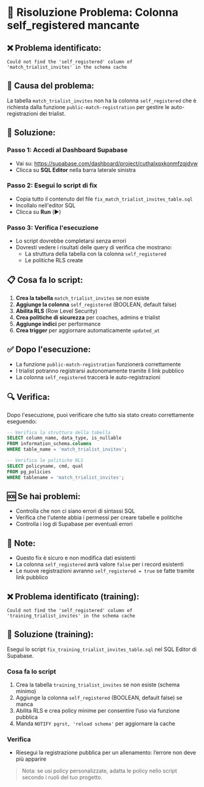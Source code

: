 # 🔧 **Risoluzione Problema: Colonna self_registered mancante**

## ❌ **Problema identificato:**
```
Could not find the 'self_registered' column of 'match_trialist_invites' in the schema cache
```

## 🎯 **Causa del problema:**
La tabella `match_trialist_invites` non ha la colonna `self_registered` che è richiesta dalla funzione `public-match-registration` per gestire le auto-registrazioni dei trialist.

## 🚀 **Soluzione:**

### **Passo 1: Accedi al Dashboard Supabase**
- Vai su: https://supabase.com/dashboard/project/cuthalxqxkonmfzqjdvw
- Clicca su **SQL Editor** nella barra laterale sinistra

### **Passo 2: Esegui lo script di fix**
- Copia tutto il contenuto del file `fix_match_trialist_invites_table.sql`
- Incollalo nell'editor SQL
- Clicca su **Run** (▶️)

### **Passo 3: Verifica l'esecuzione**
- Lo script dovrebbe completarsi senza errori
- Dovresti vedere i risultati delle query di verifica che mostrano:
  - La struttura della tabella con la colonna `self_registered`
  - Le politiche RLS create

## 📋 **Cosa fa lo script:**

1. **Crea la tabella** `match_trialist_invites` se non esiste
2. **Aggiunge la colonna** `self_registered` (BOOLEAN, default false)
3. **Abilita RLS** (Row Level Security)
4. **Crea politiche di sicurezza** per coaches, admins e trialist
5. **Aggiunge indici** per performance
6. **Crea trigger** per aggiornare automaticamente `updated_at`

## ✅ **Dopo l'esecuzione:**
- La funzione `public-match-registration` funzionerà correttamente
- I trialist potranno registrarsi autonomamente tramite il link pubblico
- La colonna `self_registered` traccerà le auto-registrazioni

## 🔍 **Verifica:**
Dopo l'esecuzione, puoi verificare che tutto sia stato creato correttamente eseguendo:

```sql
-- Verifica la struttura della tabella
SELECT column_name, data_type, is_nullable 
FROM information_schema.columns 
WHERE table_name = 'match_trialist_invites';

-- Verifica le politiche RLS
SELECT policyname, cmd, qual 
FROM pg_policies 
WHERE tablename = 'match_trialist_invites';
```

## 🆘 **Se hai problemi:**
- Controlla che non ci siano errori di sintassi SQL
- Verifica che l'utente abbia i permessi per creare tabelle e politiche
- Controlla i log di Supabase per eventuali errori

## 📝 **Note:**
- Questo fix è sicuro e non modifica dati esistenti
- La colonna `self_registered` avrà valore `false` per i record esistenti
- Le nuove registrazioni avranno `self_registered = true` se fatte tramite link pubblico

## ❌ **Problema identificato (training):**
```
Could not find the 'self_registered' column of 'training_trialist_invites' in the schema cache
```

## 🚀 **Soluzione (training):**
Esegui lo script `fix_training_trialist_invites_table.sql` nel SQL Editor di Supabase.

### Cosa fa lo script
1. Crea la tabella `training_trialist_invites` se non esiste (schema minimo)
2. Aggiunge la colonna `self_registered` (BOOLEAN, default false) se manca
3. Abilita RLS e crea policy minime per consentire l’uso via funzione pubblica
4. Manda `NOTIFY pgrst, 'reload schema'` per aggiornare la cache

### Verifica
- Riesegui la registrazione pubblica per un allenamento: l’errore non deve più apparire

> Nota: se usi policy personalizzate, adatta le policy nello script secondo i ruoli del tuo progetto.